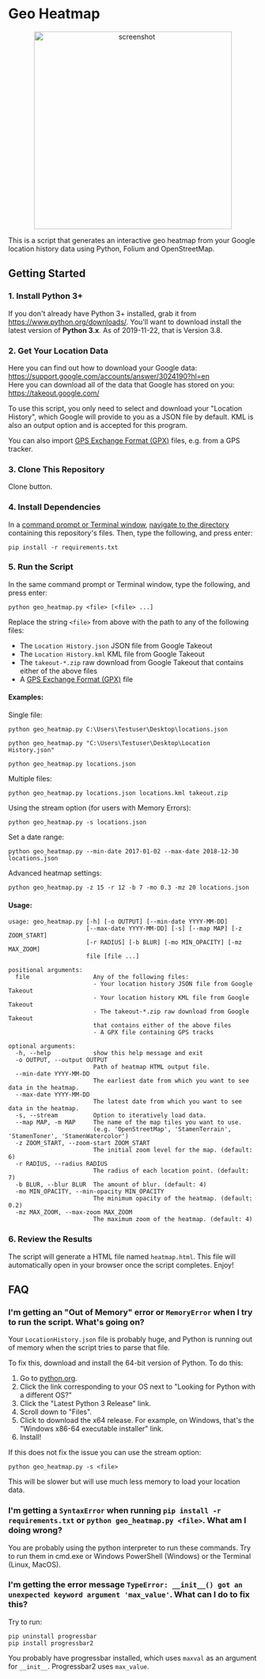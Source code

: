 # Geo Heatmap

<p align="center"><img src="https://user-images.githubusercontent.com/45404400/63515170-7a9cd280-c4ea-11e9-8875-e693622ac26e.png" alt="screenshot" width="400"></p>

This is a script that generates an interactive geo heatmap from your Google location history data using Python, Folium and OpenStreetMap.

## Getting Started

### 1. Install Python 3+

If you don't already have Python 3+ installed, grab it from <https://www.python.org/downloads/>. You'll want to download install the latest version of **Python 3.x**. As of 2019-11-22, that is Version 3.8.

### 2. Get Your Location Data

Here you can find out how to download your Google data: <https://support.google.com/accounts/answer/3024190?hl=en></br>
Here you can download all of the data that Google has stored on you: <https://takeout.google.com/>

To use this script, you only need to select and download your "Location History", which Google will provide to you as a JSON file by default.  KML is also an output option and is accepted for this program.

You can also import [GPS Exchange Format (GPX)](https://en.wikipedia.org/wiki/GPS_Exchange_Format) files,
e.g. from a GPS tracker.

### 3. Clone This Repository

Clone button.

### 4. Install Dependencies

In a [command prompt or Terminal window](https://tutorial.djangogirls.org/en/intro_to_command_line/#what-is-the-command-line), [navigate to the directory](https://tutorial.djangogirls.org/en/intro_to_command_line/#change-current-directory) containing this repository's files. Then, type the following, and press enter:

```shell
pip install -r requirements.txt
```

### 5. Run the Script

In the same command prompt or Terminal window, type the following, and press enter:

```shell
python geo_heatmap.py <file> [<file> ...]
```

Replace the string `<file>` from above with the path to any of the following files:

- The `Location History.json` JSON file from Google Takeout
- The `Location History.kml` KML file from Google Takeout
- The `takeout-*.zip` raw download from Google Takeout that contains either of the above files
- A [GPS Exchange Format (GPX)](https://en.wikipedia.org/wiki/GPS_Exchange_Format) file

#### Examples:

Single file:

```shell
python geo_heatmap.py C:\Users\Testuser\Desktop\locations.json
```

```shell
python geo_heatmap.py "C:\Users\Testuser\Desktop\Location History.json"
```

```shell
python geo_heatmap.py locations.json
```

Multiple files:

```shell
python geo_heatmap.py locations.json locations.kml takeout.zip
```

Using the stream option (for users with Memory Errors):

```shell
python geo_heatmap.py -s locations.json
```

Set a date range:

```shell
python geo_heatmap.py --min-date 2017-01-02 --max-date 2018-12-30 locations.json
```

Advanced heatmap settings:

```shell
python geo_heatmap.py -z 15 -r 12 -b 7 -mo 0.3 -mz 20 locations.json
```

#### Usage:

```
usage: geo_heatmap.py [-h] [-o OUTPUT] [--min-date YYYY-MM-DD]
                      [--max-date YYYY-MM-DD] [-s] [--map MAP] [-z ZOOM_START]
                      [-r RADIUS] [-b BLUR] [-mo MIN_OPACITY] [-mz MAX_ZOOM]
                      file [file ...]

positional arguments:
  file                  Any of the following files:
                        - Your location history JSON file from Google Takeout
                        - Your location history KML file from Google Takeout
                        - The takeout-*.zip raw download from Google Takeout
                        that contains either of the above files
                        - A GPX file containing GPS tracks

optional arguments:
  -h, --help            show this help message and exit
  -o OUTPUT, --output OUTPUT
                        Path of heatmap HTML output file.
  --min-date YYYY-MM-DD
                        The earliest date from which you want to see data in the heatmap.
  --max-date YYYY-MM-DD
                        The latest date from which you want to see data in the heatmap.
  -s, --stream          Option to iteratively load data.
  --map MAP, -m MAP     The name of the map tiles you want to use.
                        (e.g. 'OpenStreetMap', 'StamenTerrain', 'StamenToner', 'StamenWatercolor')
  -z ZOOM_START, --zoom-start ZOOM_START
                        The initial zoom level for the map. (default: 6)
  -r RADIUS, --radius RADIUS
                        The radius of each location point. (default: 7)
  -b BLUR, --blur BLUR  The amount of blur. (default: 4)
  -mo MIN_OPACITY, --min-opacity MIN_OPACITY
                        The minimum opacity of the heatmap. (default: 0.2)
  -mz MAX_ZOOM, --max-zoom MAX_ZOOM
                        The maximum zoom of the heatmap. (default: 4)
```

### 6. Review the Results

The script will generate a HTML file named `heatmap.html`. This file will automatically open in your browser once the script completes. Enjoy!

## FAQ

### I'm getting an "Out of Memory" error or `MemoryError` when I try to run the script. What's going on?

Your `LocationHistory.json` file is probably huge, and Python is running out of memory when the script tries to parse that file.

To fix this, download and install the 64-bit version of Python. To do this:

1. Go to [python.org](https://www.python.org/downloads/).
2. Click the link corresponding to your OS next to "Looking for Python with a different OS?"
3. Click the "Latest Python 3 Release" link.
4. Scroll down to "Files".
5. Click to download the x64 release. For example, on Windows, that's the "Windows x86-64 executable installer" link.
6. Install!

If this does not fix the issue you can use the stream option:

```shell
python geo_heatmap.py -s <file>
```

This will be slower but will use much less memory to load your location data.

### I'm getting a `SyntaxError` when running `pip install -r requirements.txt` or `python geo_heatmap.py <file>`. What am I doing wrong?

You are probably using the python interpreter to run these commands. Try to run them in cmd.exe or Windows PowerShell (Windows) or the Terminal (Linux, MacOS).

### I'm getting the error message `TypeError: __init__() got an unexpected keyword argument 'max_value'`. What can I do to fix this?

Try to run:

```shell
pip uninstall progressbar
pip install progressbar2
```

You probably have progressbar installed, which uses `maxval` as an argument for `__init__`. Progressbar2 uses `max_value`.
